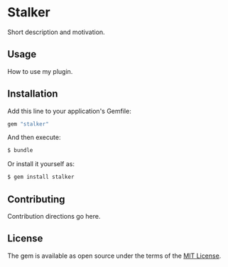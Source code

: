 # Stalker
Short description and motivation.

## Usage
How to use my plugin.

## Installation
Add this line to your application's Gemfile:

```ruby
gem "stalker"
```

And then execute:
```bash
$ bundle
```

Or install it yourself as:
```bash
$ gem install stalker
```

## Contributing
Contribution directions go here.

## License
The gem is available as open source under the terms of the [MIT License](https://opensource.org/licenses/MIT).

